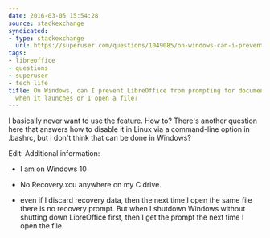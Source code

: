 ```yaml
---
date: 2016-03-05 15:54:28
source: stackexchange
syndicated:
- type: stackexchange
  url: https://superuser.com/questions/1049085/on-windows-can-i-prevent-libreoffice-from-prompting-for-document-recovery-when
tags:
- libreoffice
- questions
- superuser
- tech life
title: On Windows, can I prevent LibreOffice from prompting for document recovery
  when it launches or I open a file?
---
```


I basically never want to use the feature. How to? There's another question here that answers how to disable it in Linux via a command-line option in .bashrc, but I don't think that can be done in Windows?

Edit: Additional information:

- I am on Windows 10

- No Recovery.xcu anywhere on my C drive. 

- even if I discard recovery data, then the next time I open the same file there is no recovery prompt. But when I shutdown Windows without shutting down LibreOffice first, then I get the prompt the next time I open the file.